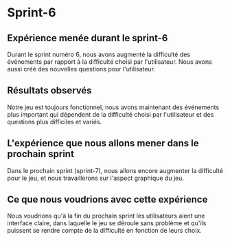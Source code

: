 



# Sprint-6

## Expérience menée durant le sprint-6

Durant le sprint numéro 6, nous avons augmenté la difficulté des événements par rapport à la difficulté choisi par l'utilisateur. Nous avons aussi créé des nouvelles questions pour l'utilisateur.

## Résultats observés

Notre jeu est toujours fonctionnel, nous avons maintenant des événements plus important qui dépendent de la difficulté choisi par l'utilisateur et des questions plus difficiles et variés.

## L'expérience que nous allons mener dans le prochain sprint

Dans le prochain sprint (sprint-7), nous allons encore augmenter la difficulté pour le jeu, et nous travaillerons sur l'aspect graphique du jeu.

## Ce que nous voudrions avec cette expérience

Nous voudrions qu'à la fin du prochain sprint les utilisateurs aient une interface claire, dans laquelle le jeu se déroule sans problème et qu'ils puissent se rendre compte de la difficulté en fonction de leurs choix.
